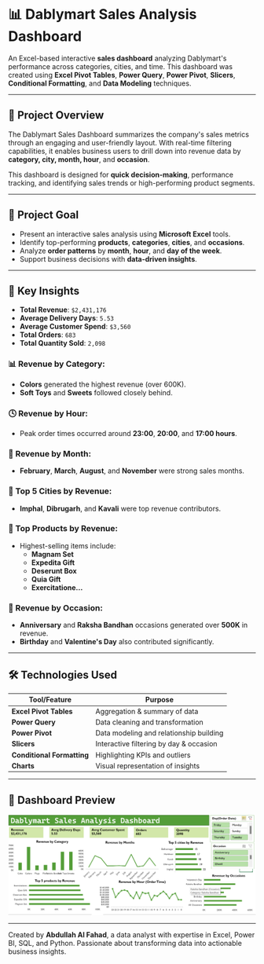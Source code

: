 # 📊 Dablymart Sales Analysis Dashboard

An Excel-based interactive **sales dashboard** analyzing Dablymart's performance across categories, cities, and time. This dashboard was created using **Excel Pivot Tables**, **Power Query**, **Power Pivot**, **Slicers**, **Conditional Formatting**, and **Data Modeling** techniques.

---

## 🧩 Project Overview

The Dablymart Sales Dashboard summarizes the company's sales metrics through an engaging and user-friendly layout. With real-time filtering capabilities, it enables business users to drill down into revenue data by **category, city, month, hour**, and **occasion**.

This dashboard is designed for **quick decision-making**, performance tracking, and identifying sales trends or high-performing product segments.

---

## 🎯 Project Goal

- Present an interactive sales analysis using **Microsoft Excel** tools.
- Identify top-performing **products**, **categories**, **cities**, and **occasions**.
- Analyze **order patterns** by **month**, **hour**, and **day of the week**.
- Support business decisions with **data-driven insights**.

---

## 📌 Key Insights

- **Total Revenue**: `$2,431,176`
- **Average Delivery Days**: `5.53`
- **Average Customer Spend**: `$3,560`
- **Total Orders**: `683`
- **Total Quantity Sold**: `2,098`

### 📊 Revenue by Category:
- **Colors** generated the highest revenue (over 600K).
- **Soft Toys** and **Sweets** followed closely behind.

### 🕓 Revenue by Hour:
- Peak order times occurred around **23:00**, **20:00**, and **17:00 hours**.

### 📅 Revenue by Month:
- **February**, **March**, **August**, and **November** were strong sales months.

### 🌇 Top 5 Cities by Revenue:
- **Imphal**, **Dibrugarh**, and **Kavali** were top revenue contributors.

### 🎁 Top Products by Revenue:
- Highest-selling items include:
  - **Magnam Set**
  - **Expedita Gift**
  - **Deserunt Box**
  - **Quia Gift**
  - **Exercitatione...**

### 🎉 Revenue by Occasion:
- **Anniversary** and **Raksha Bandhan** occasions generated over **500K** in revenue.
- **Birthday** and **Valentine's Day** also contributed significantly.

---

## 🛠️ Technologies Used

| Tool/Feature           | Purpose                                |
|------------------------|----------------------------------------|
| **Excel Pivot Tables** | Aggregation & summary of data          |
| **Power Query**        | Data cleaning and transformation       |
| **Power Pivot**        | Data modeling and relationship building|
| **Slicers**            | Interactive filtering by day & occasion|
| **Conditional Formatting** | Highlighting KPIs and outliers    |
| **Charts**             | Visual representation of insights      |

---

## 📂 Dashboard Preview

![Dablymart Sales Dashboard](Dashbooard.png)

---



Created by **Abdullah Al Fahad**, a data analyst with expertise in Excel, Power BI, SQL, and Python. Passionate about transforming data into actionable business insights.

